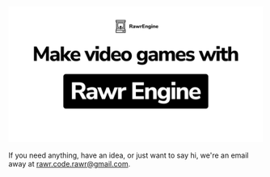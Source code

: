 ![banner](https://github.com/rawr-engine/.github/blob/main/assets/banner.png)

If you need anything, have an idea, or just want to say hi, we're an email away at <rawr.code.rawr@gmail.com>.
